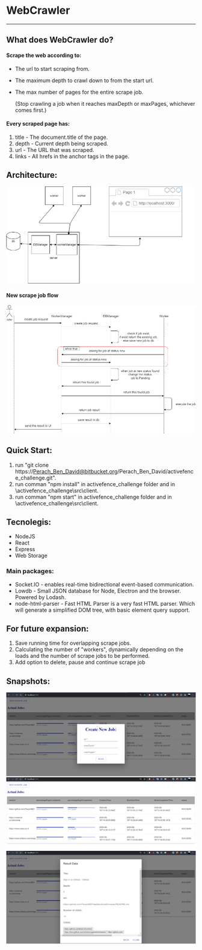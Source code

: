
# WebCrawler #
  - - - -
## What does WebCrawler do? ##
#### **Scrape the web according to:** ###
  
 * The url to start scraping from.
 * The maximum depth to crawl down to from the start url.
 * The max number of pages for the entire scrape job.
   
   (Stop crawling a job when it reaches maxDepth or maxPages, whichever comes first.)

#### **Every scraped page has:** ####

 1. title - The document.title of the page. 
 2. depth - Current depth being scraped. 
 3. url - The URL that was scraped. 
 4. links - All hrefs in the anchor tags in the page. 
  
## Architecture: ##
![diagram](Documentation/WebCrawlerDiagram.png)
#### **New scrape job flow** ####
![diagram](Documentation/newJobFlow.png)

## Quick Start: ##

1. run "git clone https://Perach_Ben_David@bitbucket.org/Perach_Ben_David/activefence_challenge.git".
2. run comman "npm install" in activefence_challenge folder and in \activefence_challenge\src\client.
2. run comman "npm start" in activefence_challenge folder and in \activefence_challenge\src\client.

## Tecnolegis: ##
* NodeJS
* React
* Express
* Web Storage
### Main packages: ##
* Socket.IO - enables real-time bidirectional event-based communication.
* Lowdb - Small JSON database for Node, Electron and the browser. Powered by Lodash. 
* node-html-parser - Fast HTML Parser is a very fast HTML parser. Which will generate a simplified DOM tree, with basic element query support.


## For future expansion: ##
1. Save running time for overlapping scrape jobs.
2. Calculating the number of "workers", dynamically depending on the loads and the number of scrape jobs to be performed.
3. Add option to delete, pause and continue scrape job

## Snapshots: ##
![image](Documentation/snapshots/newJob.PNG)
![image](Documentation/snapshots/controlPanel.PNG)
![image](Documentation/snapshots/JobresultView.PNG)





